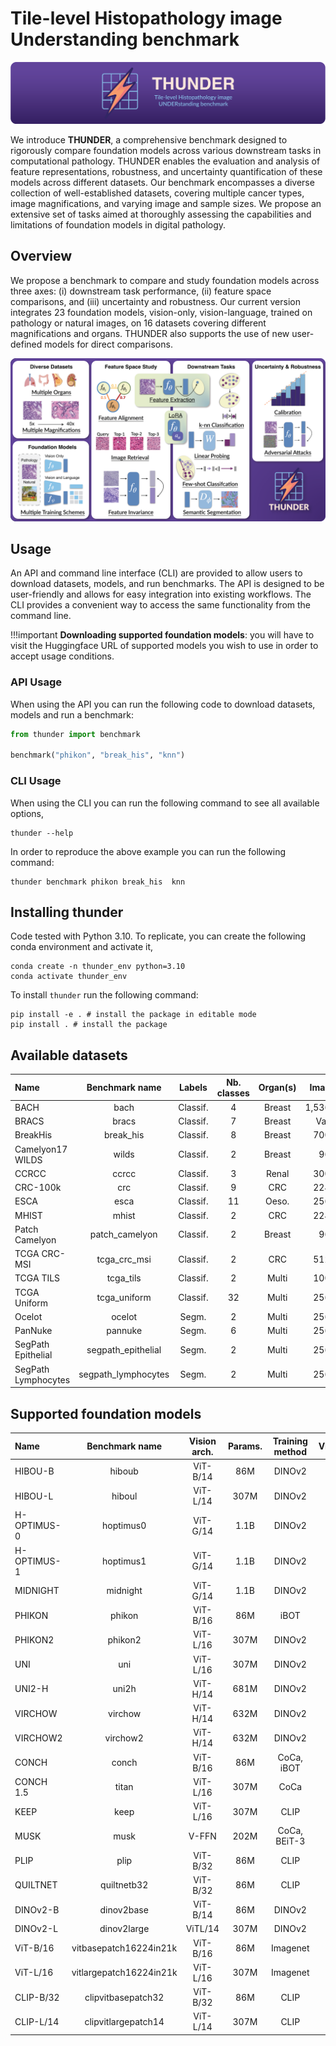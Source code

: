 # Tile-level Histopathology image Understanding benchmark

<img src="banner.png" />

We introduce **THUNDER**, a comprehensive benchmark designed to rigorously compare foundation models across various downstream tasks in computational pathology. THUNDER enables the evaluation and analysis of feature representations, robustness, and uncertainty quantification of these models across different datasets. Our benchmark encompasses a diverse collection of well-established datasets, covering multiple cancer types, image magnifications, and varying image and sample sizes. We propose an extensive set of tasks aimed at thoroughly assessing the capabilities and limitations of foundation models in digital pathology.


## Overview

We propose a benchmark to compare and study foundation models across three axes: (i) downstream task performance, (ii) feature space comparisons, and (iii) uncertainty and robustness. Our current version integrates 23 foundation models, vision-only, vision-language, trained on pathology or natural images, on 16 datasets covering different magnifications and organs. THUNDER also supports the use of new user-defined models for direct comparisons.

<img src="overview.png" />


## Usage

An API and command line interface (CLI) are provided to allow users to download datasets, models, and run benchmarks. The API is designed to be user-friendly and allows for easy integration into existing workflows. The CLI provides a convenient way to access the same functionality from the command line.

!!!important
    **Downloading supported foundation models**: you will have to visit the Huggingface URL of supported models you wish to use in order to accept usage conditions.

### API Usage
When using the API you can run the following code to download datasets, models and run a benchmark:

```python
from thunder import benchmark

benchmark("phikon", "break_his", "knn")
```

### CLI Usage
When using the CLI you can run the following command to see all available options,

```console
thunder --help
```

In order to reproduce the above example you can run the following command:

```console
thunder benchmark phikon break_his  knn
```

## Installing thunder

Code tested with Python 3.10. To replicate, you can create the following conda environment and activate it,
```console
conda create -n thunder_env python=3.10
conda activate thunder_env
```

To install `thunder` run the following command:

```console
pip install -e . # install the package in editable mode
pip install . # install the package
```

## Available datasets
|Name                | Benchmark name     | Labels   | Nb. classes | Organ(s) | Image size  | Magnification| Nb. images |
| :----------------- | :----------------: | :------: | :---------: | :------: | :---------: | :----------: | :--------: |
|BACH                | bach               | Classif. | 4           | Breast   | 1,536x2,048 | 20x          | 408        |
|BRACS               | bracs              | Classif. | 7           | Breast   | Variable    | 40x          | 4,539      |
|BreakHis            | break_his          | Classif. | 8           | Breast   | 700x460     | 40x          | 1,995      |
|Camelyon17 WILDS    | wilds              | Classif. | 2           | Breast   | 96x96       | 10x          | 302,436    |
|CCRCC               | ccrcc              | Classif. | 3           | Renal    | 300x300     | 40x          | 52,713     |
|CRC-100k            | crc                | Classif. | 9           | CRC      | 224x224     | 20x          | 107,180    |
|ESCA                | esca               | Classif. | 11          | Oeso.    | 256x256     | 10x          | 367,229    |
|MHIST               | mhist              | Classif. | 2           | CRC      | 224x224     | 5x           | 3,152      |
|Patch Camelyon      | patch_camelyon     | Classif. | 2           | Breast   | 96x96       | 10x          | 327,680    |
|TCGA CRC-MSI        | tcga_crc_msi       | Classif. | 2           | CRC      | 512x512     | 20x          | 51,918     |
|TCGA TILS           | tcga_tils          | Classif. | 2           | Multi    | 100x100     | 20x          | 304,097    |
|TCGA Uniform        | tcga_uniform       | Classif. | 32          | Multi    | 256x256     | 20x          | 271,170    |
|Ocelot              | ocelot             | Segm.    | 2           | Multi    | 256x256     | 40x          | 10,608     |
|PanNuke             | pannuke            | Segm.    | 6           | Multi    | 256x256     | 40x          | 7,901.     |
|SegPath Epithelial  | segpath_epithelial | Segm.    | 2           | Multi    | 256x256     | 40x          | 238,581    |
|SegPath Lymphocytes | segpath_lymphocytes| Segm.    | 2           | Multi    | 256x256     | 40x          | 110,457    |

## Supported foundation models
|Name        |Benchmark name          | Vision arch. | Params. | Training method | VLM | Pathology |
| :--------- | :--------------------: | :----------: | :-----: | :-------------: | :-: | :-------: |
|HIBOU-B     | hiboub                 | ViT-B/14     | 86M     | DINOv2          |     |x          |
|HIBOU-L     | hiboul                 | ViT-L/14     | 307M    | DINOv2          |     |x          |
|H-OPTIMUS-0 | hoptimus0              | ViT-G/14     | 1.1B    | DINOv2          |     |x          |
|H-OPTIMUS-1 | hoptimus1              | ViT-G/14     | 1.1B    | DINOv2          |     |x          |
|MIDNIGHT    | midnight               | ViT-G/14     | 1.1B    | DINOv2          |     |x          |
|PHIKON      | phikon                 | ViT-B/16     | 86M     | iBOT            |     |x          |
|PHIKON2     | phikon2                | ViT-L/16     | 307M    | DINOv2          |     |x          |
|UNI         | uni                    | ViT-L/16     | 307M    | DINOv2          |     |x          |
|UNI2-H      | uni2h                  | ViT-H/14     | 681M    | DINOv2          |     |x          |
|VIRCHOW     | virchow                | ViT-H/14     | 632M    | DINOv2          |     |x          |
|VIRCHOW2    | virchow2               | ViT-H/14     | 632M    | DINOv2          |     |x          |
|CONCH       | conch                  | ViT-B/16     | 86M     | CoCa, iBOT      |x    |x          |
|CONCH 1.5   | titan                  | ViT-L/16     | 307M    | CoCa            |x    |x          |
|KEEP        | keep                   | ViT-L/16     | 307M    | CLIP            |x    |x          |
|MUSK        | musk                   | V-FFN        | 202M    | CoCa, BEiT-3    |x    |x          |
|PLIP        | plip                   | ViT-B/32     | 86M     | CLIP            |x    |x          |
|QUILTNET    | quiltnetb32            | ViT-B/32     | 86M     | CLIP            |x    |x          |
|DINOv2-B    | dinov2base             | ViT-B/14     | 86M     | DINOv2          |     |           |
|DINOv2-L    | dinov2large            | ViTL/14      | 307M    | DINOv2          |     |           |
|ViT-B/16    | vitbasepatch16224in21k | ViT-B/16     | 86M     | Imagenet        |     |           |
|ViT-L/16    | vitlargepatch16224in21k| ViT-L/16     | 307M    | Imagenet        |     |           |
|CLIP-B/32   | clipvitbasepatch32     | ViT-B/32     | 86M     | CLIP            |x    |           |
|CLIP-L/14   | clipvitlargepatch14    | ViT-L/14     | 307M    | CLIP            |x    |           |